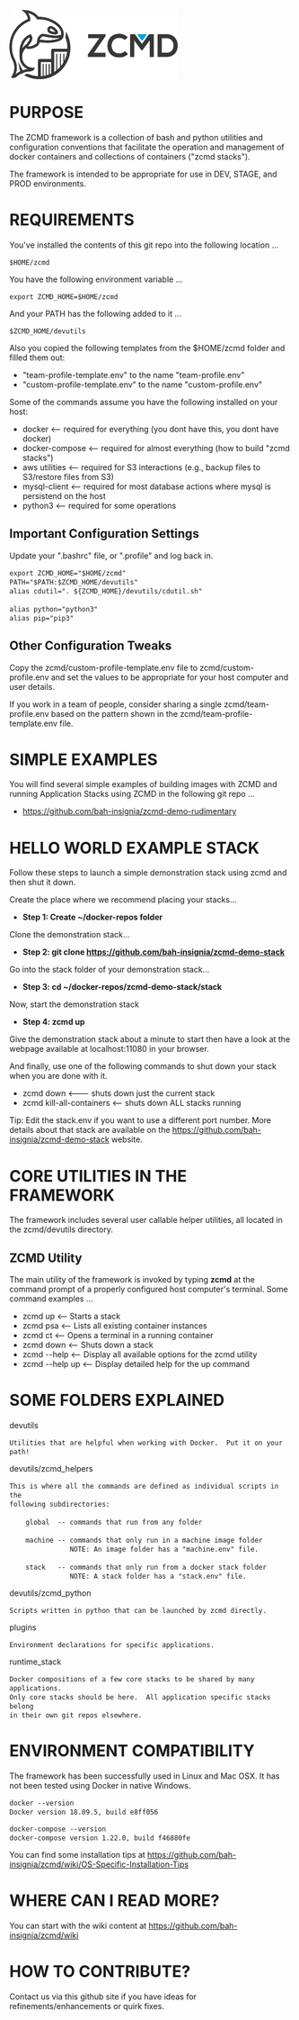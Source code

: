 
![ZCMD Logo](https://github.com/bah-insignia/zcmd-docs/blob/master/category/core/images/logos/logo136-small.png)

PURPOSE
=======
The ZCMD framework is a collection of bash and python utilities and configuration
conventions that facilitate the operation and management of 
docker containers and collections of containers ("zcmd stacks").

The framework is intended to be appropriate for use in DEV, STAGE, and
PROD environments.

REQUIREMENTS
============
You've installed the contents of this git repo into the following location ...

    $HOME/zcmd

You have the following environment variable ...

    export ZCMD_HOME=$HOME/zcmd

And your PATH has the following added to it ...

    $ZCMD_HOME/devutils

Also you copied the following templates from the $HOME/zcmd folder and filled them out:

* "team-profile-template.env" to the name "team-profile.env" 
* "custom-profile-template.env" to the name "custom-profile.env" 

Some of the commands assume you have the following installed on your host:

* docker         <-- required for everything (you dont have this, you dont have docker)
* docker-compose <-- required for almost everything (how to build "zcmd stacks")
* aws utilities  <-- required for S3 interactions (e.g., backup files to S3/restore files from S3)
* mysql-client   <-- required for most database actions where mysql is persistend on the host
* python3        <-- required for some operations

Important Configuration Settings
--------------------------------
Update your ".bashrc" file, or ".profile" and log back in.

    export ZCMD_HOME="$HOME/zcmd"
    PATH="$PATH:$ZCMD_HOME/devutils"
    alias cdutil=". ${ZCMD_HOME}/devutils/cdutil.sh"

    alias python="python3"
    alias pip="pip3"

Other Configuration Tweaks
--------------------------
Copy the zcmd/custom-profile-template.env file to zcmd/custom-profile.env and set
the values to be appropriate for your host computer and user details.

If you work in a team of people, consider sharing a single zcmd/team-profile.env
based on the pattern shown in the zcmd/team-profile-template.env file.

SIMPLE EXAMPLES
===============
You will find several simple examples of building images with ZCMD and running Application Stacks using ZCMD in the following git repo ...
* https://github.com/bah-insignia/zcmd-demo-rudimentary

HELLO WORLD EXAMPLE STACK
=========================
Follow these steps to launch a simple demonstration stack using zcmd and
then shut it down.

Create the place where we recommend placing your stacks...

* **Step 1: Create ~/docker-repos folder**

Clone the demonstration stack...

* **Step 2: git clone https://github.com/bah-insignia/zcmd-demo-stack**

Go into the stack folder of your demonstration stack... 

* **Step 3: cd ~/docker-repos/zcmd-demo-stack/stack**

Now, start the demonstration stack

* **Step 4: zcmd up**

Give the demonstration stack about a minute to start then have a look
at the webpage available at localhost:11080 in your browser.

And finally, use one of the following commands to shut down your stack when you are done with it.
* zcmd down <--- shuts down just the current stack
* zcmd kill-all-containers <-- shuts down ALL stacks running 

Tip: Edit the stack.env if you want to use a different port number.  More details about that stack are available on the https://github.com/bah-insignia/zcmd-demo-stack website.

CORE UTILITIES IN THE FRAMEWORK
===============================
The framework includes several user callable helper utilities, all located in the zcmd/devutils directory.

ZCMD Utility
------------
The main utility of the framework is invoked by typing **zcmd** at the command prompt of a properly configured host computer's terminal.  Some command examples ...

* zcmd up <-- Starts a stack
* zcmd psa <-- Lists all existing container instances
* zcmd ct <-- Opens a terminal in a running container
* zcmd down <-- Shuts down a stack
* zcmd --help <-- Display all available options for the zcmd utility
* zcmd --help up <-- Display detailed help for the up command

SOME FOLDERS EXPLAINED
======================

devutils

    Utilities that are helpful when working with Docker.  Put it on your path!

devutils/zcmd_helpers

    This is where all the commands are defined as individual scripts in the 
    following subdirectories:

        global  -- commands that run from any folder

        machine -- commands that only run in a machine image folder
                   NOTE: An image folder has a "machine.env" file.

        stack   -- commands that only run from a docker stack folder
                   NOTE: A stack folder has a "stack.env" file. 

devutils/zcmd_python

    Scripts written in python that can be launched by zcmd directly.

plugins

    Environment declarations for specific applications.

runtime_stack

    Docker compositions of a few core stacks to be shared by many applications.  
    Only core stacks should be here.  All application specific stacks belong 
    in their own git repos elsewhere.

ENVIRONMENT COMPATIBILITY
=========================
The framework has been successfully used in Linux and Mac OSX.  It has 
not been tested using Docker in native Windows.

```
docker --version
Docker version 18.09.5, build e8ff056
```

```
docker-compose --version
docker-compose version 1.22.0, build f46880fe
```
You can find some installation tips at https://github.com/bah-insignia/zcmd/wiki/OS-Specific-Installation-Tips

WHERE CAN I READ MORE?
======================
You can start with the wiki content at https://github.com/bah-insignia/zcmd/wiki

HOW TO CONTRIBUTE?
==================
Contact us via this github site if you have ideas for refinements/enhancements or quirk fixes.
